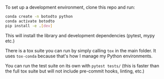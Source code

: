 To set up a development environment, clone this repo and run:

```sh
conda create -n botodto python
conda activate botodto
pip install -e .[dev]
```

This will install the library and development dependencies (pytest, mypy etc.)

There is a tox suite you can run by simply calling `tox` in the main folder.
It uses `tox-conda` because that's how I manage my Python environments.

You can run the test suite on its own with `pytest tests/` (this is faster than the full tox suite
but will not include pre-commit hooks, linting, etc.)
